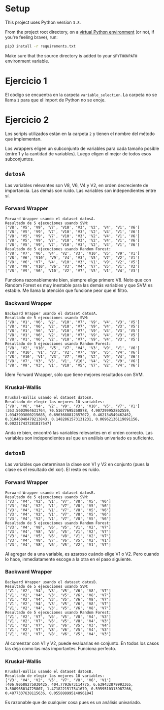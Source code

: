 # Setup
This project uses Python version `3.8`.

From the project root directory, on a [virtual Python environment](https://virtualenvwrapper.readthedocs.io/en/latest/) (or not, if you're feeling brave), run:
```bash
pip3 install -r requirements.txt
```

Make sure that the source directory is added to your `$PYTHONPATH` environment variable.

# Ejercicio 1
El código se encuentra en la carpeta `variable_selection`. La carpeta no se llama `1` para que el import de Python no se enoje.

# Ejercicio 2
Los scripts utilizados están en la carpeta `2` y tienen el nombre del método que implementan.

Los wrappers eligen un subconjunto de variables para cada tamaño posible (entre 1 y la cantidad de variables). Luego eligen el mejor de todos esos subconjuntos.

## `datosA`
Las variables relevantes son V8, V6, V4 y V2, en orden decreciente de importancia. Las demás son ruido. Las variables son independientes entre sí.

### Forward Wrapper
```
Forward Wrapper usando el dataset datosA.
Resultado de 5 ejecuciones usando SVM:
['V8', 'V5', 'V9', 'V7', 'V10', 'V3', 'V2', 'V4', 'V1', 'V6']
['V8', 'V5', 'V9', 'V7', 'V10', 'V3', 'V2', 'V4', 'V1', 'V6']
['V8', 'V5', 'V9', 'V7', 'V10', 'V3', 'V2', 'V4', 'V1', 'V6']
['V8', 'V5', 'V9', 'V7', 'V10', 'V3', 'V2', 'V4', 'V1', 'V6']
['V8', 'V5', 'V9', 'V7', 'V10', 'V3', 'V2', 'V4', 'V1', 'V6']
Resultado de 5 ejecuciones usando Random Forest:
['V8', 'V7', 'V6', 'V4', 'V2', 'V3', 'V10', 'V5', 'V9', 'V1']
['V8', 'V6', 'V10', 'V9', 'V4', 'V3', 'V5', 'V7', 'V2', 'V1']
['V8', 'V6', 'V7', 'V4', 'V10', 'V3', 'V1', 'V9', 'V2', 'V5']
['V8', 'V9', 'V10', 'V6', 'V3', 'V4', 'V7', 'V5', 'V1', 'V2']
['V8', 'V9', 'V6', 'V10', 'V2', 'V7', 'V5', 'V1', 'V4', 'V3']
```
Funciona razonablemente bien, siempre elige primero V8. Noto que con Random Forest es muy inestable para las demás variables y que SVM es estable. Me llama la atención que funcione peor que el filtro.

### Backward Wrapper
```
Backward Wrapper usando el dataset datosA.
Resultado de 5 ejecuciones usando SVM:
['V8', 'V1', 'V6', 'V2', 'V10', 'V7', 'V9', 'V4', 'V3', 'V5']
['V8', 'V1', 'V6', 'V2', 'V10', 'V7', 'V9', 'V4', 'V3', 'V5']
['V8', 'V1', 'V6', 'V2', 'V10', 'V7', 'V9', 'V4', 'V3', 'V5']
['V8', 'V1', 'V6', 'V2', 'V10', 'V7', 'V9', 'V4', 'V3', 'V5']
['V8', 'V1', 'V6', 'V2', 'V10', 'V7', 'V9', 'V4', 'V3', 'V5']
Resultado de 5 ejecuciones usando Random Forest:
['V8', 'V2', 'V10', 'V5', 'V7', 'V4', 'V3', 'V9', 'V1', 'V6']
['V8', 'V10', 'V1', 'V3', 'V2', 'V7', 'V9', 'V5', 'V4', 'V6']
['V8', 'V10', 'V1', 'V3', 'V7', 'V5', 'V2', 'V9', 'V4', 'V6']
['V8', 'V7', 'V3', 'V5', 'V1', 'V10', 'V4', 'V2', 'V9', 'V6']
['V8', 'V9', 'V3', 'V1', 'V10', 'V5', 'V7', 'V2', 'V4', 'V6']
```
Ídem Forward Wrapper, sólo que tiene mejores resultados con SVM.

### Kruskal-Wallis
```
Kruskal-Wallis usando el dataset datosA.
Resultado de elegir las mejores 10 variables:
['V8', 'V6', 'V4', 'V2', 'V9', 'V3', 'V10', 'V5', 'V7', 'V1']
[363.5603964631764, 70.51677695260878, 4.907299952862559, 1.0343993800215685, 0.6963688812857072, 0.462134549462462, 0.31046040479213843, 0.1482861573131231, 0.06962136119091156, 0.002317437281817547]
```
Anda re bien, encontró las variables relevantes en el orden correcto. Las variables son independientes así que un análisis univariado es suficiente.

## `datosB`
Las variables que determinan la clase son V1 y V2 en conjunto (pues la clase es el resultado del xor). El resto es ruido.

### Forward Wrapper
```
Forward Wrapper usando el dataset datosB.
Resultado de 5 ejecuciones usando SVM:
['V3', 'V4', 'V2', 'V1', 'V7', 'V8', 'V5', 'V6']
['V3', 'V4', 'V2', 'V1', 'V7', 'V8', 'V5', 'V6']
['V3', 'V4', 'V2', 'V1', 'V7', 'V8', 'V5', 'V6']
['V3', 'V4', 'V2', 'V1', 'V7', 'V8', 'V5', 'V6']
['V3', 'V4', 'V2', 'V1', 'V7', 'V8', 'V5', 'V6']
Resultado de 5 ejecuciones usando Random Forest:
['V3', 'V4', 'V8', 'V6', 'V5', 'V1', 'V2', 'V7']
['V3', 'V4', 'V8', 'V6', 'V5', 'V1', 'V2', 'V7']
['V3', 'V4', 'V5', 'V6', 'V8', 'V1', 'V2', 'V7']
['V3', 'V4', 'V8', 'V7', 'V6', 'V5', 'V2', 'V1']
['V3', 'V4', 'V8', 'V6', 'V5', 'V2', 'V1', 'V7']
```
Al agregar de a una variable, es azaroso cuándo elige V1 o V2. Pero cuando lo hace, inmediatamente escoge a la otra en el paso siguiente.

### Backward Wrapper
```
Backward Wrapper usando el dataset datosB.
Resultado de 5 ejecuciones usando SVM:
['V1', 'V2', 'V4', 'V3', 'V5', 'V6', 'V8', 'V7']
['V1', 'V2', 'V4', 'V3', 'V5', 'V6', 'V8', 'V7']
['V1', 'V2', 'V4', 'V3', 'V5', 'V6', 'V8', 'V7']
['V1', 'V2', 'V4', 'V3', 'V5', 'V6', 'V8', 'V7']
['V1', 'V2', 'V4', 'V3', 'V5', 'V6', 'V8', 'V7']
Resultado de 5 ejecuciones usando Random Forest:
['V1', 'V2', 'V7', 'V6', 'V5', 'V8', 'V4', 'V3']
['V1', 'V2', 'V7', 'V6', 'V5', 'V8', 'V4', 'V3']
['V1', 'V2', 'V7', 'V8', 'V6', 'V5', 'V3', 'V4']
['V1', 'V2', 'V7', 'V8', 'V6', 'V5', 'V4', 'V3']
['V1', 'V2', 'V7', 'V8', 'V6', 'V5', 'V4', 'V3']
```
Al comenzar con V1 y V2, puede evaluarlas en conjunto. En todos los casos las deja como las más importantes. Funciona perfecto.

### Kruskal-Wallis
```
Kruskal-Wallis usando el dataset datosB.
Resultado de elegir las mejores 10 variables:
['V3', 'V4', 'V2', 'V5', 'V7', 'V8', 'V6', 'V1']
[406.90508275030425, 404.7793673114775, 6.639432879993365, 3.500965014725807, 1.4718221517541679, 0.5959510313987266, 0.4877337838115636, 0.05588899514896184]
```

Es razonable que de cualquier cosa pues es un análisis univariado.